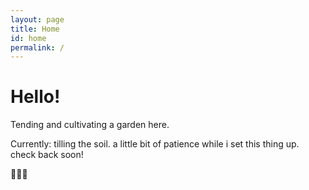 ```yaml
---
layout: page
title: Home
id: home
permalink: /
---
```


# Hello! 

Tending and cultivating a garden here. 

Currently: tilling the soil. a little bit of patience while i set this thing up. check back soon!

🌱🌱🌱

<style>
  .wrapper {
    max-width: 46em;
  }
</style>
